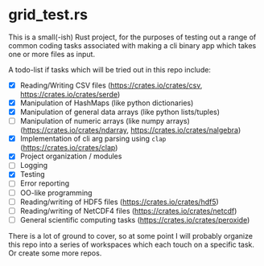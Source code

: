 # grid_test.rs
This is a small(-ish) Rust project, for the purposes of testing out a range of common coding tasks associated with making a cli binary app which takes one or more files as input.

A todo-list if tasks which will be tried out in this repo include: 
- [x] Reading/Writing CSV files (https://crates.io/crates/csv, https://crates.io/crates/serde)
- [x] Manipulation of HashMaps (like python dictionaries)
- [x] Manipulation of general data arrays (like python lists/tuples)
- [ ] Manipulation of numeric arrays (like numpy arrays) (https://crates.io/crates/ndarray, https://crates.io/crates/nalgebra)
- [x] Implementation of cli arg parsing using `clap` (https://crates.io/crates/clap)
- [x] Project organization / modules
- [ ] Logging
- [x] Testing
- [ ] Error reporting
- [ ] OO-like programming
- [ ] Reading/writing of HDF5 files (https://crates.io/crates/hdf5)
- [ ] Reading/writing of NetCDF4 files (https://crates.io/crates/netcdf)
- [ ] General scientific computing tasks (https://crates.io/crates/peroxide)

There is a lot of ground to cover, so at some point I will probably organize this repo into a series of workspaces which each touch on a specific task. Or create some more repos.
